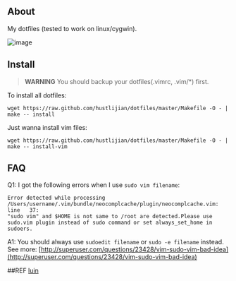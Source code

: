 ## About
My dotfiles (tested to work on linux/cygwin).

![image](https://raw.github.com/hustlijian/dotfiles/master/images/vim.png)

## Install
> **WARNING** You should backup your dotfiles(.vimrc, .vim/*) first.

To install all dotfiles:
  
  ```
  wget https://raw.github.com/hustlijian/dotfiles/master/Makefile -O - | make -- install
  ```

Just wanna install vim files:

  ```
  wget https://raw.github.com/hustlijian/dotfiles/master/Makefile -O - | make -- install-vim
  ```

## FAQ
Q1: I got the following errors when I use `sudo vim filename`:

    Error detected while processing /Users/username/.vim/bundle/neocomplcache/plugin/neocomplcache.vim:
    line   37:
    "sudo vim" and $HOME is not same to /root are detected.Please use sudo.vim plugin instead of sudo command or set always_set_home in sudoers.

A1: You should always use `sudoedit filename` or `sudo -e filename` instead. See more: [http://superuser.com/questions/23428/vim-sudo-vim-bad-idea](http://superuser.com/questions/23428/vim-sudo-vim-bad-idea)

##REF
[luin](https://github.com/luin/dotfiles)
